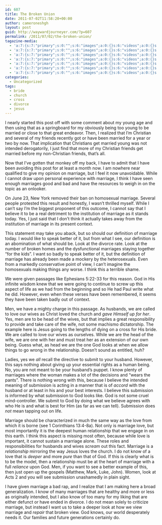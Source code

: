 ```yaml
---
id: 607
title: The Broken Union
date: 2011-07-02T11:58:20+00:00
author: cameroneshgh
layout: post
guid: http://waywardjourneyer.com/?p=607
permalink: /2011/07/02/the-broken-union/
tagazine-media:
  - 'a:7:{s:7:"primary";s:0:"";s:6:"images";a:0:{}s:6:"videos";a:0:{}s:11:"image_count";s:1:"0";s:6:"author";s:8:"19879429";s:7:"blog_id";s:8:"19280981";s:9:"mod_stamp";s:19:"2011-07-02 15:58:20";}'
  - 'a:7:{s:7:"primary";s:0:"";s:6:"images";a:0:{}s:6:"videos";a:0:{}s:11:"image_count";s:1:"0";s:6:"author";s:8:"19879429";s:7:"blog_id";s:8:"19280981";s:9:"mod_stamp";s:19:"2011-07-02 15:58:20";}'
  - 'a:7:{s:7:"primary";s:0:"";s:6:"images";a:0:{}s:6:"videos";a:0:{}s:11:"image_count";s:1:"0";s:6:"author";s:8:"19879429";s:7:"blog_id";s:8:"19280981";s:9:"mod_stamp";s:19:"2011-07-02 15:58:20";}'
  - 'a:7:{s:7:"primary";s:0:"";s:6:"images";a:0:{}s:6:"videos";a:0:{}s:11:"image_count";s:1:"0";s:6:"author";s:8:"19879429";s:7:"blog_id";s:8:"19280981";s:9:"mod_stamp";s:19:"2011-07-02 15:58:20";}'
  - 'a:7:{s:7:"primary";s:0:"";s:6:"images";a:0:{}s:6:"videos";a:0:{}s:11:"image_count";s:1:"0";s:6:"author";s:8:"19879429";s:7:"blog_id";s:8:"19280981";s:9:"mod_stamp";s:19:"2011-07-02 15:58:20";}'
  - 'a:7:{s:7:"primary";s:0:"";s:6:"images";a:0:{}s:6:"videos";a:0:{}s:11:"image_count";s:1:"0";s:6:"author";s:8:"19879429";s:7:"blog_id";s:8:"19280981";s:9:"mod_stamp";s:19:"2011-07-02 15:58:20";}'
  - 'a:7:{s:7:"primary";s:0:"";s:6:"images";a:0:{}s:6:"videos";a:0:{}s:11:"image_count";s:1:"0";s:6:"author";s:8:"19879429";s:7:"blog_id";s:8:"19280981";s:9:"mod_stamp";s:19:"2011-07-02 15:58:20";}'
categories:
  - Uncategorized
tags:
  - bride
  - church
  - cross
  - divorce
  - jesus
---
```

I nearly started this post off with some comment about my young age and then using that as a springboard for my obviously being too young to be married or close to that great endeavor. Then, I realized that I’m Christian and several of my friends recently got or have been married for a year or two by now. That implication that Christians get married young was not intended derogatorily, I just find that more of my Christian friends get married before my non-Christian friends, that’s all.

Now that I’ve gotten that monkey off my back, I have to admit that I have been avoiding this post for at least a month now. I am nowhere near qualified to give my opinion on marriage, but I feel it now unavoidable. While I cannot draw upon personal experience with marriage, I think I have seen enough marriages good and bad and have the resources to weigh in on the topic as an onlooker.

On June 23, New York removed their ban on homosexual marriage. Several people protested this result and honestly, I wasn&#8217;t thrilled myself. While I can’t say I’m the biggest proponent of this outcome, I cannot say that I believe it to be a real detriment to the institution of marriage as it stands today. Yes, I just said that I don’t think it actually takes away from the institution of marriage in its present context.

This statement may take you aback, but so should our definition of marriage today. I would like to speak better of it, but from what I see, our definition is an abomination of what should be. Look at the divorce rate. Look at the number of broken homes and the dysfunctional marriages staying together “for the kids”. I want so badly to speak better of it, but the definition of marriage has already been made a mockery by the heterosexuals. Even from a markedly conservative point of view, I can&#8217;t imagine the homosexuals making things any worse. I think this a terrible shame.

We were given passages like Ephesians 5:22-33 for this reason. God in His infinite wisdom knew that we were going to continue to screw up this aspect of life as we had from the beginning and so He had Paul write what he did. However, even when these verses have been remembered, it seems they have been taken badly out of context.

Men, we have a mighty charge in this passage. As husbands, we are called to love our wives as Christ loved the church and _gave Himself up for her_. Yes, men are to be head of the wives, but that implies a great responsibility to provide and take care of the wife, not some machismo dictatorship. The example here is Jesus going to the lengths of dying on a cross for His bride. We are called to love our wives as ourselves. While we are the head of the wife, we are one with her and must treat her as an extension of our own being. Guess what, as head we are the one God looks at when we allow things to go wrong in the relationship. Doesn’t sound as entitled, huh?

Ladies, yes we _all_ recall the directive to submit to your husband. However, this says nothing about giving up your essential rights as a human being. No, you are not meant to be your husband&#8217;s puppet. I know plenty of marriages where the woman makes a lot of the decisions and &#8220;wears the pants&#8221;. There is nothing wrong with this, because I believe the intended meaning of submission is acting in a manner that is of _accord_ with the husband or at least in his and your best interests. I believe this submission is informed by what submission to God looks like. God is not some cruel mind-controller. We submit to God by doing what we believe agrees with who He is and what is best for Him (as far as we can tell). Submission does _not_ mean tapping out on life.

Marriage should be characterized in much the same way as the love from which it is borne (see 1 Corinthians 13:4-8a). Not only is marriage love, but most importantly it is the deepest human relationship that we engage in on this earth. I think this aspect is missing most often, because while love is important, it cannot sustain a marriage alone. These roles and responsibilities for husbands and wives _scream_ out this fact. Marriage is a _relationship_ mirroring the way Jesus loves the church. I do not know of a love that is _deeper_ and more _pure_ than that of God. If this is clearly what is to be the model, then a relationship must be at the heart of marriage with a full _reliance_ upon God. Men, if you want to see a better example of this, then just open up the gospels (Matthew, Mark, Luke, John). Women, look at Acts 2 and you will see submission unashamedly in plain sight.

I have given marriage a bad rap, and I realize that I am making here a broad generalization. I know of many marriages that are healthy and more or less as originally intended, but I also know of too many for my liking that are either defunct or have ended in divorce. I do not mean solely to criticize marriage, but instead I want us to take a deeper look at how we view marriage and _repair_ that broken view. God knows, our world desperately needs it. Our families and future generations certainly do.